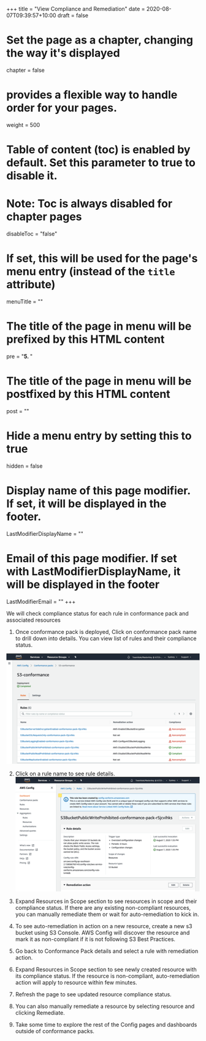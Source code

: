 +++
title = "View Compliance and Remediation"
date = 2020-08-07T09:39:57+10:00
draft = false

# Set the page as a chapter, changing the way it's displayed
chapter = false

# provides a flexible way to handle order for your pages.
weight = 500
# Table of content (toc) is enabled by default. Set this parameter to true to disable it.
# Note: Toc is always disabled for chapter pages
disableToc = "false"
# If set, this will be used for the page's menu entry (instead of the `title` attribute)
menuTitle = ""
# The title of the page in menu will be prefixed by this HTML content
pre = "<b>5. </b>"
# The title of the page in menu will be postfixed by this HTML content
post = ""
# Hide a menu entry by setting this to true
hidden = false
# Display name of this page modifier. If set, it will be displayed in the footer.
LastModifierDisplayName = ""
# Email of this page modifier. If set with LastModifierDisplayName, it will be displayed in the footer
LastModifierEmail = ""
+++

We will check compliance status for each rule in conformance pack and associated resources

1. Once conformance pack is deployed, Click on conformance pack name to drill down into details. You can view list of rules and their compliance status.

![Conformance packs](config-conformance-pack-rules.png)

2. Click on a rule name to see rule details.
![Conformance packs](config-S3BucketPublicWriteProhibited.png)

3. Expand Resources in Scope section to see resources in scope and their compliance status. If there are any existing non-compliant resources, you can manually remediate them or wait for auto-remediation to kick in.
4. To see auto-remediation in action on a new resource, create a new s3 bucket using S3 Console. AWS Config will discover the resource and mark it as non-compliant if it is not following S3 Best Practices.
5. Go back to Conformance Pack details and select a rule with remediation action.
6. Expand Resources in Scope section to see newly created resource with its compliance status. If the resource is non-compliant, auto-remediation action will apply to resource within few minutes.
7. Refresh the page to see updated resource compliance status.
8. You can also manually remediate a resource by selecting resource and clicking Remediate.  
9. Take some time to explore the rest of the Config pages and dashboards outside of conformance packs.
